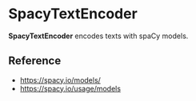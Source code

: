 # SpacyTextEncoder

**SpacyTextEncoder** encodes texts with spaCy models.

## Reference
- https://spacy.io/models/
- https://spacy.io/usage/models

<!-- version=v0.1 -->

